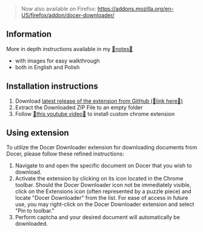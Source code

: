 > Now also available on Firefox: https://addons.mozilla.org/en-US/firefox/addon/docer-downloader/

## Information

More in depth instructions available in my [🔗notes🔗](https://notes.szelewi.cz/projects/docer-downloader/docer-downloader)
- with images for easy walkthrough
- both in English and Polish

## Installation instructions

1. Download [latest release of the extension from GitHub (🔗link here🔗)](https://github.com/seszele64/docer-downloader/releases/latest)
2. Extract the Downloaded ZIP File to an empty folder
3. Follow [🎥this youtube video🎥](https://www.youtube.com/watch?v=oswjtLwCUqg) to install custom chrome extension

## Using extension

To utilize the Docer Downloader extension for downloading documents from Docer, please follow these refined instructions:

1. Navigate to and open the specific document on Docer that you wish to download.
2. Activate the extension by clicking on its icon located in the Chrome toolbar. Should the Docer Downloader icon not be immediately visible, click on the Extensions icon (often represented by a puzzle piece) and locate "Docer Downloader" from the list. For ease of access in future use, you may right-click on the Docer Downloader extension and select "Pin to toolbar."
3. Perform captcha and your desired document will automatically be downloaded.
